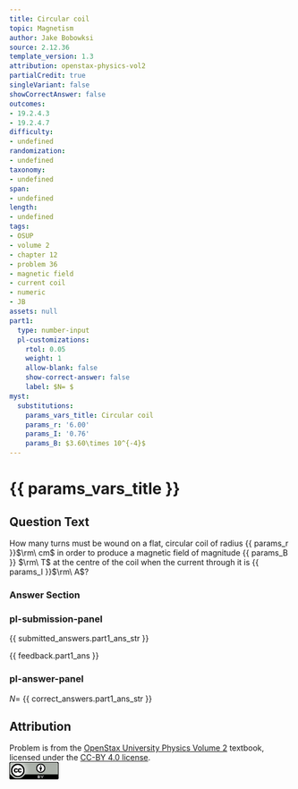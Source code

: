 ```yaml
---
title: Circular coil
topic: Magnetism
author: Jake Bobowksi
source: 2.12.36
template_version: 1.3
attribution: openstax-physics-vol2
partialCredit: true
singleVariant: false
showCorrectAnswer: false
outcomes:
- 19.2.4.3
- 19.2.4.7
difficulty:
- undefined
randomization:
- undefined
taxonomy:
- undefined
span:
- undefined
length:
- undefined
tags:
- OSUP
- volume 2
- chapter 12
- problem 36
- magnetic field
- current coil
- numeric
- JB
assets: null
part1:
  type: number-input
  pl-customizations:
    rtol: 0.05
    weight: 1
    allow-blank: false
    show-correct-answer: false
    label: $N= $
myst:
  substitutions:
    params_vars_title: Circular coil
    params_r: '6.00'
    params_I: '0.76'
    params_B: $3.60\times 10^{-4}$
---
```

# {{ params_vars_title }}

## Question Text

How many turns must be wound on a flat, circular coil of radius {{ params_r }}$\rm\ cm$ in order to produce a magnetic field of magnitude {{ params_B }} $\rm\ T$ at the centre of the coil when the current through it is {{ params_I }}$\rm\ A$?

### Answer Section

### pl-submission-panel

{{ submitted_answers.part1_ans_str }}

{{ feedback.part1_ans }}

### pl-answer-panel

$N=$ {{ correct_answers.part1_ans_str }}

## Attribution

Problem is from the [OpenStax University Physics Volume 2](https://openstax.org/details/books/university-physics-volume-2) textbook, licensed under the [CC-BY 4.0 license](https://creativecommons.org/licenses/by/4.0/).<br>![Image representing the Creative Commons 4.0 BY license.](https://raw.githubusercontent.com/firasm/bits/master/by.png)